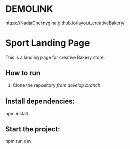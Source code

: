 
# DEMOLINK

https://NadjaChernygina.github.io/layout_creativeBakery/

# Sport Landing Page

This is a landing page for creative Bakery store.

## How to run

1. Clone the repository *from develop branch*

##  Install dependencies:

npm install

##  Start the project:

npm run dev
